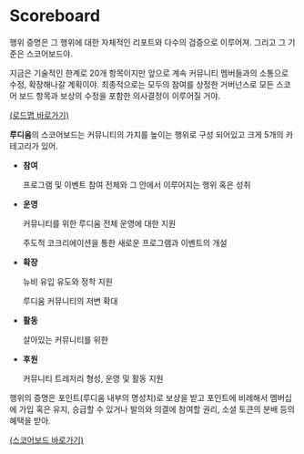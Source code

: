 # Scoreboard

행위 증명은 그 행위에 대한 자체적인 리포트와 다수의 검증으로 이루어져. 그리고 그 기준은 스코어보드야.

지금은 기술적인 한계로 20개 항목이지만 앞으로 계속 커뮤니티 멤버들과의 소통으로 수정, 확장해나갈 계획이야. 최종적으로는 모두의 참여를 상정한 거버넌스로 모든 스코어 보드 항목과 보상의 수정을 포함한 의사결정이 이루어질 거야.

[(로드맵 바로가기)](https://www.notion.so/Road-Map-122abfc646d6491a862fdacdaff7309a)



**루디움**의 스코어보드는 커뮤니티의 가치를 높이는 행위로 구성 되어있고 크게 5개의 카테고리가 있어.

*   **참여**

    프로그램 및 이벤트 참여 전체와 그 안에서 이루어지는 행위 혹은 성취
*   **운영**

    커뮤니티를 위한 루디움 전체 운영에 대한 지원

    주도적 코크리에이션을 통한 새로운 프로그램과 이벤트의 개설
*   **확장**

    뉴비 유입 유도와 정착 지원

    루디움 커뮤니티의 저변 확대
*   **활동**

    살아있는 커뮤니티를 위한
*   **후원**

    커뮤니티 트레저리 형성, 운영 및 활동 지원

행위의 증명은 포인트(루디움 내부의 명성치)로 보상을 받고 포인트에 비례해서 멤버십에 가입 혹은 유지, 승급할 수 있거나 발의와 의결에 참여할 권리, 소셜 토큰의 분배 등의 혜택을 받아.

[(스코어보드 바로가기)](https://www.notion.so/ludium/1711b2b3a97d4a63b10e0fa79aa20f88)
